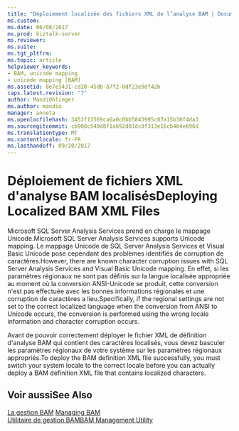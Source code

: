 ```yaml
---
title: "Déploiement localisée des fichiers XML de l’analyse BAM | Documents Microsoft"
ms.custom: 
ms.date: 06/08/2017
ms.prod: biztalk-server
ms.reviewer: 
ms.suite: 
ms.tgt_pltfrm: 
ms.topic: article
helpviewer_keywords:
- BAM, unicode mapping
- unicode mapping [BAM]
ms.assetid: 8e7e3431-cd20-45db-b7f2-0df23e9df42b
caps.latest.revision: "7"
author: MandiOhlinger
ms.author: mandia
manager: anneta
ms.openlocfilehash: 3452f13569ca6a0c0bb5843995c07a15b30f4da3
ms.sourcegitcommit: cb908c540d8f1a692d01dc8f313e16cb4b4e696d
ms.translationtype: MT
ms.contentlocale: fr-FR
ms.lasthandoff: 09/20/2017
---
```

# <a name="deploying-localized-bam-xml-files"></a><span data-ttu-id="3534f-102">Déploiement de fichiers XML d'analyse BAM localisés</span><span class="sxs-lookup"><span data-stu-id="3534f-102">Deploying Localized BAM XML Files</span></span>
<span data-ttu-id="3534f-103">Microsoft SQL Server Analysis Services prend en charge le mappage Unicode.</span><span class="sxs-lookup"><span data-stu-id="3534f-103">Microsoft SQL Server Analysis Services supports Unicode mapping.</span></span> <span data-ttu-id="3534f-104">Le mappage Unicode de SQL Server Analysis Services et Visual Basic Unicode pose cependant des problèmes identifiés de corruption de caractères.</span><span class="sxs-lookup"><span data-stu-id="3534f-104">However, there are known character corruption issues with SQL Server Analysis Services and Visual Basic Unicode mapping.</span></span> <span data-ttu-id="3534f-105">En effet, si les paramètres régionaux ne sont pas définis sur la langue localisée appropriée au moment où la conversion ANSI-Unicode se produit, cette conversion n'est pas effectuée avec les bonnes informations régionales et une corruption de caractères a lieu.</span><span class="sxs-lookup"><span data-stu-id="3534f-105">Specifically, if the regional settings are not set to the correct localized language when the conversion from ANSI to Unicode occurs, the conversion is performed using the wrong locale information and character corruption occurs.</span></span>  
  
 <span data-ttu-id="3534f-106">Avant de pouvoir correctement déployer le fichier XML de définition d'analyse BAM qui contient des caractères localisés, vous devez basculer les paramètres régionaux de votre système sur les paramètres régionaux appropriés.</span><span class="sxs-lookup"><span data-stu-id="3534f-106">To deploy the BAM definition XML file successfully, you must switch your system locale to the correct locale before you can actually deploy a BAM definition XML file that contains localized characters.</span></span>  
  
## <a name="see-also"></a><span data-ttu-id="3534f-107">Voir aussi</span><span class="sxs-lookup"><span data-stu-id="3534f-107">See Also</span></span>  
 <span data-ttu-id="3534f-108">[La gestion BAM](../core/managing-bam.md) </span><span class="sxs-lookup"><span data-stu-id="3534f-108">[Managing BAM](../core/managing-bam.md) </span></span>  
 [<span data-ttu-id="3534f-109">Utilitaire de gestion BAM</span><span class="sxs-lookup"><span data-stu-id="3534f-109">BAM Management Utility</span></span>](../core/bam-management-utility.md)